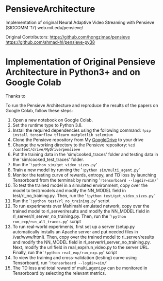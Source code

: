 # PensieveArchitecture
Implementation of original Neural Adaptive Video Streaming with Pensieve (SIGCOMM '17) web.mit.edu/pensieve/

Original Contributors:
https://github.com/hongzimao/pensieve
https://github.com/ahmad-hl/pensieve-py38

# **Implementation of Original Pensieve Architecture in Python3+ and on Google Colab**
Thanks to 

To run the Pensieve Architecture and reproduce the results of the papers on Google Colab, follow these steps:
1. Open a new notebook on Google Colab.
2. Set the runtime type to Python 3.8.
3. Install the required dependencies using the following command:
   `!pip install tensorflow tflearn matplotlib selenium`
4. Clone the Pensieve repository from My [GoogleDrive](https:////drive.google.com/drive/folders/1LAkFiMLk85r_rfcbf_mBSRyR1tmvBAcX?usp=share_link) to your drive 
5. Change the working directory to the Pensieve repository:
   `%cd /content/drive/MyDrive/pensieve`
6. Put the training data in the 'sim/cooked_traces' folder and testing data in the 'sim/cooked_test_traces' folder.
7. Run the '`!python sim/get_video_sizes.py`'
8. Train a new model by running the '`!python sim/multi_agent.py`'
9. Monitor the testing curve of rewards, entropy, and TD loss by launching Tensorboard from the terminal: by running '`!tensorboard --logdir=sim/`'
10. To test the trained model in a simulated environment, copy over the model to test/models and modify the NN_MODEL field in test/rl_no_training.py. Then, run the '`!python test/get_video_sizes.py`'
11. Run the '`!python test/rl_no_training.py`' script
12. To run experiments over Mahimahi emulated network, copy over the trained model to rl_server/results and modify the NN_MODEL field in rl_server/rl_server_no_training.py. Then, run the '`!python run_exp/run_all_traces.py`' script
13. To run real-world experiments, first set up a server (setup.py automatically installs an Apache server and put needed files in /var/www/html). Then, copy over the trained model to rl_server/results and modify the NN_MODEL field in rl_server/rl_server_no_training.py. Next, modify the url field in real_exp/run_video.py to the server URL. Finally, run the '`!python real_exp/run_exp.py`' script
14. To view the training and cross-validation (testing) curve using Tensorboard, run '`!tensorboard --logdir=sim/`'
15. The TD loss and total reward of multi_agent.py can be monitored in Tensorboard by selecting the relevant metrics.
